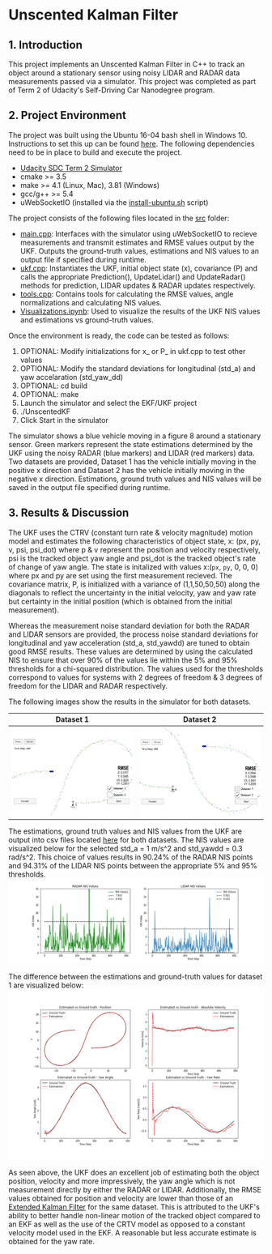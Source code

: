 # Unscented Kalman Filter 

## 1. Introduction
This project implements an Unscented Kalman Filter in C++ to track an object around a stationary sensor using noisy LIDAR and RADAR data measurements passed via a simulator. This project was completed as part of Term 2 of Udacity's Self-Driving Car Nanodegree program.

## 2. Project Environment
The project was built using the Ubuntu 16-04 bash shell in Windows 10. Instructions to set this up can be found [here](https://www.howtogeek.com/249966/how-to-install-and-use-the-linux-bash-shell-on-windows-10/). The following dependencies need to be in place to build and execute the project.

* [Udacity SDC Term 2 Simulator](https://github.com/udacity/self-driving-car-sim/releases)
* cmake >= 3.5
* make >= 4.1 (Linux, Mac), 3.81 (Windows)
* gcc/g++ >= 5.4
* uWebSocketIO (installed via the [install-ubuntu.sh](https://github.com/shazraz/Extended-Kalman-Filter/blob/master/install-ubuntu.sh) script) 

The project consists of the following files located in the [src](https://github.com/shazraz/Unscented-Kalman-Filter/tree/master/src) folder:

* [main.cpp](https://github.com/shazraz/Unscented-Kalman-Filter/blob/master/src/main.cpp): Interfaces with the simulator using uWebSocketIO to recieve measurements and transmit estimates and RMSE values output by the UKF. Outputs the ground-truth values,  estimations and NIS values to an output file if specified during runtime.
* [ukf.cpp](https://github.com/shazraz/Unscented-Kalman-Filter/blob/master/src/ukf.cpp): Instantiates the UKF, initial object state (x), covariance (P) and calls the appropriate Prediction(), UpdateLidar() and UpdateRadar() methods for prediction, LIDAR updates & RADAR updates respectively.
* [tools.cpp](https://github.com/shazraz/Unscented-Kalman-Filter/blob/master/src/tools.cpp): Contains tools for calculating the RMSE values, angle normalizations and calculating NIS values.
* [Visualizations.ipynb](https://github.com/shazraz/Unscented-Kalman-Filter/blob/master/Visualizations.ipynb): Used to visualize the results of the UKF NIS values and estimations vs ground-truth values.

Once the environment is ready, the code can be tested as follows:

1. OPTIONAL: Modify initializations for x_ or P_ in ukf.cpp to test other values
2. OPTIONAL: Modify the standard deviations for longitudinal (std_a) and yaw accelaration (std_yaw_dd)
3. OPTIONAL: cd build
4. OPTIONAL: make
5. Launch the simulator and select the EKF/UKF project
6. ./UnscentedKF <optional output file>
7. Click Start in the simulator

The simulator shows a blue vehicle moving in a figure 8 around a stationary sensor. Green markers represent the state estimations determined by the UKF using the noisy RADAR (blue markers) and LIDAR (red markers) data. Two datasets are provided, Dataset 1 has the vehicle initially moving in the positive x direction and Dataset 2 has the vehicle initially moving in the negative x direction. Estimations, ground truth values and NIS values will be saved in the output file specified during runtime.

## 3. Results & Discussion
The UKF uses the CTRV (constant turn rate & velocity magnitude) motion model and estimates the following characteristics of object state, x: (px, py, v, psi, psi_dot) where p & v represent the position and velocity respectively, psi is the tracked object yaw angle and psi_dot is the tracked object's rate of change of yaw angle. The state is initalized with values x:(```px```, ```py```, 0, 0, 0) where px and py are set using the first measurement recieved. The covariance matrix, P, is initialized with a variance of (1,1,50,50,50) along the diagonals to reflect the uncertainty in the initial velocity, yaw and yaw rate but certainty in the initial position (which is obtained from the initial measurement).

Whereas the measurement noise standard deviation for both the RADAR and LIDAR sensors are provided, the process noise standard deviations for longitudinal and yaw acceleration (std_a, std_yawdd) are tuned to obtain good RMSE results. These values are determined by using the calculated NIS to ensure that over 90% of the values lie within the 5% and 95% thresholds for a chi-squared distribution. The values used for the thresholds correspond to values for systems with 2 degrees of freedom & 3 degrees of freedom for the LIDAR and RADAR respectively.

The following images show the results in the simulator for both datasets.

Dataset 1             |  Dataset 2 
:-------------------------:|:-------------------------:
<img src="./graphics/dataset1.png" width="500">  |   <img src="./graphics/dataset2.png" width="500"> 

The estimations, ground truth values and NIS values from the UKF are output into csv files located [here](https://github.com/shazraz/Unscented-Kalman-Filter/tree/master/output) for both datasets. The NIS values are visualized below for the selected std_a = 1 m/s^2 and std_yawdd = 0.3 rad/s^2. This choice of values results in 90.24% of the RADAR NIS points and 94.31% of the LIDAR NIS points between the appropriate 5% and 95% thresholds.
<img src="./graphics/NIS.png">

The difference between the estimations and ground-truth values for dataset 1 are visualized below:
<img src="./graphics/comparison.png">

As seen above, the UKF does an excellent job of estimating both the object position, velocity and more impressively, the yaw angle which is not measurement directly by either the RADAR or LIDAR. Additionally, the RMSE values obtained for position and velocity are lower than those of an [Extended Kalman Filter](https://github.com/shazraz/Extended-Kalman-Filter) for the same dataset. This is attributed to the UKF's ability to better handle non-linear motion of the tracked object compared to an EKF as well as the use of the CRTV model as opposed to a constant velocity model used in the EKF. A reasonable but less accurate estimate is obtained for the yaw rate.
